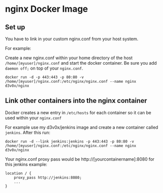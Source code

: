 # nginx Docker Image

## Set up
You have to link in your custom nginx.conf from your host system.

For example:

Create a new nginx.conf within your home directory of the host `/home/[myuser]/nginx.conf` and start the docker container. Be sure you add `daemon off;` on top of your `nginx.conf`.

`docker run -d -p 443:443 -p 80:80 -v /home/[myuser]/nginx.conf:/etc/nginx/nginx.conf --name nginx d3v0x/nginx`

## Link other containers into the nginx container

Docker creates a new entry in `/etc/hosts` for each container so it can be used within your `nginx.conf`

For example use my d3v0x/jenkins image and create a new container called `jenkins`. After this run:

`docker run -d --link jenkins:jenkins -p 443:443 -p 80:80 -v /home/[myuser]/nginx.conf:/etc/nginx/nginx.conf --name nginx d3v0x/nginx`

Your nginx.conf proxy pass would be http://[yourcontainername]:8080 for this jenkins example:

```
location / {
	proxy_pass http://jenkins:8080;
	...
}
```
